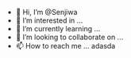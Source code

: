 - 👋 Hi, I’m @Senjiwa
- 👀 I’m interested in ...
- 🌱 I’m currently learning ...
- 💞️ I’m looking to collaborate on ...
- 📫 How to reach me ...
adasda
<!---
Senjiwa/Senjiwa is a ✨ special ✨ repository because its `README.md` (this file) appears on your GitHub profile.
You can click the Preview link to take a look at your changes.
--->

